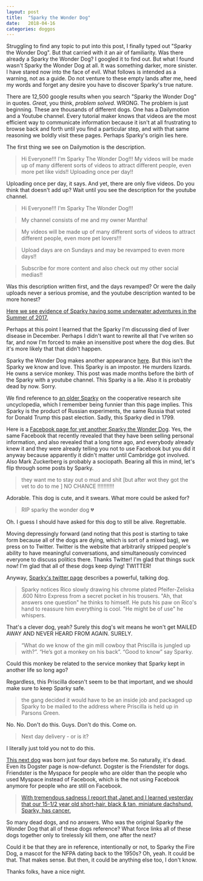 ```yaml
---
layout: post
title:  "Sparky the Wonder Dog"
date:   2018-04-16
categories: doggos
---
```


Struggling to find any topic to put into this post, I finally typed out "Sparky the Wonder Dog". But that carried with it an air of familiarity. Was there already a Sparky the Wonder Dog? I googled it to find out. But what I found wasn't Sparky the Wonder Dog at all. It was something darker, more sinister. I have stared now into the face of evil. What follows is intended as a warning, not as a guide. Do not venture to these empty lands after me, heed my words and forget any desire you have to discover Sparky's true nature.

There are 12,500 google results when you search "Sparky the Wonder Dog" in quotes. *Great*, you think, *problem solved*. WRONG. The problem is just beginning. These are thousands of different dogs. One has a Dailymotion and a Youtube channel. Every tutorial maker knows that videos are the most efficient way to communicate information because it isn't at all frustrating to browse back and forth until you find a particular step, and with that same reasoning we boldly visit these pages. Perhaps Sparky's origin lies here. 

The first thing we see on Dailymotion is the description. 

> Hi Everyone!!! I'm Sparky The Wonder Dog!!! My videos will be made up of many different sorts of videos to attract different people, even more pet like vids!! Uploading once per day!!

Uploading once per day, it says. And yet, there are only five videos. Do you think that doesn't add up? Wait until you see the description for the youtube channel.

> Hi Everyone!!! I'm Sparky The Wonder Dog!!!  

> My channel consists of me and my owner Mantha!

> My videos will be made up of many different sorts of videos to attract different people,  even more pet lovers!!! 

> Upload days are on Sundays and may be revamped to even more days!!

> Subscribe for more content and also check out my other social medias!!

Was this description written first, and the days revamped? Or were the daily uploads never a serious promise, and the youtube description wanted to be more honest?

[Here we see evidence of Sparky having some underwater adventures in the Summer of 2017.](https://www.dailymotion.com/video/x5p3291)

Perhaps at this point I learned that the Sparky I'm discussing died of liver disease in December. Perhaps I didn't want to rewrite all that I've writen so far, and now I'm forced to make an insensitive post where the dog dies. But it's more likely that that didn't happen.

Sparky the Wonder Dog makes another appearance [here](http://homefreeadventures.com/sparky-the-wonder-dog/). But this isn't the Sparky we know and love. This Sparky is an impostor. He murders lizards. He owns a service monkey. This post was made months before the birth of the Sparky with a youtube channel. This Sparky is a lie. Also it is probably dead by now. Sorry.

We find reference to [an older Sparky](https://mirror.uncyc.org/wiki/Sparky_the_Wonder_Dog) on the cooperative research site uncyclopedia, which I remember being funnier than this page implies. This Sparky is the product of Russian experiments, the same Russia that voted for Donald Trump this past election. Sadly, this Sparky died in 1799. 

Here is a [Facebook page for yet another Sparky the Wonder Dog](https://www.facebook.com/Sparky-the-Wonder-Dog-103247226395815/). Yes, the same Facebook that recently revealed that they have been selling personal information, and also revealed that a long time ago, and everybody already knew it and they were already telling you not to use Facebook but you did it anyway because apparently it didn't matter until Cambridge got involved. Also Mark Zuckerberg is probably a sociopath. Bearing all this in mind, let's flip through some posts by Sparky.

> they want me to stay out o mud and shit [but after wot they got the vet to do to me ] NO CHANCE !!!!!!!!!!!

Adorable. This dog is cute, and it swears. What more could be asked for?

> RIP sparky the wonder dog 💔

Oh. I guess I should have asked for this dog to still be alive. Regrettable. 

Moving depressingly forward (and noting that this post is starting to take form because all of the dogs are dying, which is sort of a mixed bag), we press on to Twitter. Twitter is the website that arbitrarily stripped people's ability to have meaningful conversations, and simultaneously convinced everyone to discuss politics there. Thanks Twitter! I'm glad that things suck now! I'm glad that all of these dogs keep dying! TWITTER! 

Anyway, [Sparky's twitter page](https://twitter.com/wonderdogsparky?lang=en) describes a powerful, talking dog. 

> Sparky notices Rico slowly drawing his chrome plated Pfeifer-Zeliska .600 Nitro Express from a secret pocket in his trousers. "Ah, that answers one question" he thinks to himself. He puts his paw on Rico's hand to reassure him everything is cool. "He might be of use" he whispers.

That's a clever dog, yeah? Surely this dog's wit means he won't get MAILED AWAY AND NEVER HEARD FROM AGAIN. SURELY.

> “What do we know of the gin mill cowboy that Priscilla is jungled up with?”. “He’s got a monkey on his back”. “Good to know” say Sparky.

Could this monkey be related to the service monkey that Sparky kept in another life so long ago? 

Regardless, this Priscilla doesn't seem to be that important, and we should make sure to keep Sparky safe.

> the gang decided it would have to be an inside job and packaged up Sparky to be mailed to the address where Priscilla is held up in Parsons Green.

No. No. Don't do this. Guys. Don't do this. Come on. 

> Next day delivery - or is it?

I literally just told you not to do this.

[This next dog](http://www.hallelujahbronze.com/sparky-the-wonderdog-1.html) was born just four days before me. So naturally, it's dead. Even its Dogster page is now-defunct. Dogster is the Friendster for dogs. Friendster is the Myspace for people who are older than the people who used Myspace instead of Facebook, which is the not using Facebook anymore for people who are still on Facebook.

> [With tremendous sadness I report that Janet and I learned yesterday that our 15-1/2 year old short-hair, black & tan, miniature dachshund, Sparky, has cancer.](https://adamsmithesq.com/2004/11/sparky_the_wond/)

So many dead dogs, and no answers. Who was the original Sparky the Wonder Dog that all of these dogs reference? What force links all of these dogs together only to tirelessly kill them, one after the next? 

Could it be that they are in reference, intentionally or not, to Sparky the Fire Dog, a mascot for the NFPA dating back to the 1950s? Oh, yeah. It could be that. That makes sense. But then, it could be anything else too, I don't know. 

Thanks folks, have a nice night.
